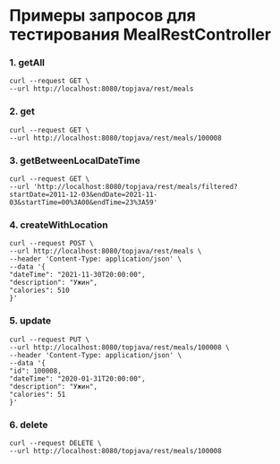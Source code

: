 # Примеры запросов для тестирования MealRestController

### 1. getAll
    curl --request GET \
    --url http://localhost:8080/topjava/rest/meals
### 2. get
    curl --request GET \
    --url http://localhost:8080/topjava/rest/meals/100008
### 3. getBetweenLocalDateTime
    curl --request GET \
    --url 'http://localhost:8080/topjava/rest/meals/filtered?startDate=2011-12-03&endDate=2021-11-03&startTime=00%3A00&endTime=23%3A59'
### 4. createWithLocation
    curl --request POST \
    --url http://localhost:8080/topjava/rest/meals \
    --header 'Content-Type: application/json' \
    --data '{
    "dateTime": "2021-11-30T20:00:00",
    "description": "Ужин",
    "calories": 510
    }'
### 5. update
    curl --request PUT \
    --url http://localhost:8080/topjava/rest/meals/100008 \
    --header 'Content-Type: application/json' \
    --data '{
    "id": 100008,
    "dateTime": "2020-01-31T20:00:00",
    "description": "Ужин",
    "calories": 51
    }'
### 6. delete
    curl --request DELETE \
    --url http://localhost:8080/topjava/rest/meals/100008 
